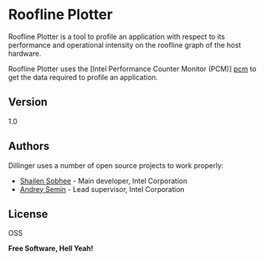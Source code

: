 Roofline Plotter
================

Roofline Plotter is a tool to profile an application with respect to its performance and operational intensity on the roofline graph of the host hardware. 

Roofline Plotter uses the [Intel Performance Counter Monitor (PCM)] [pcm] to get the data required to profile an application.

Version
----

1.0

Authors
-----------

Dillinger uses a number of open source projects to work properly:

* [Shailen Sobhee] - Main developer, Intel Corporation
* [Andrey Semin] - Lead supervisor, Intel Corporation

License
----

OSS


**Free Software, Hell Yeah!**

[Andrey Semin]:de.linkedin.com/in/andreysemin
[Shailen Sobhee]:http://de.linkedin.com/in/shailensobhee/
[pcm]:http://www.intel.com/software/pcm

